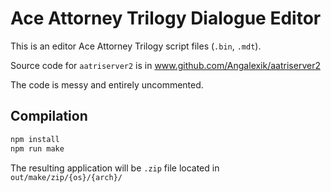 # Ace Attorney Trilogy Dialogue Editor

This is an editor Ace Attorney Trilogy script files (`.bin`, `.mdt`).

Source code for `aatriserver2` is in www.github.com/Angalexik/aatriserver2

The code is messy and entirely uncommented.

## Compilation

```bash
npm install
npm run make
```

The resulting application will be `.zip` file located in `out/make/zip/{os}/{arch}/`
